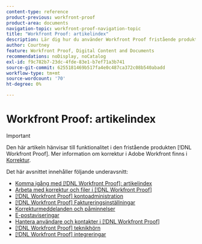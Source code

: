 ```yaml
---
content-type: reference
product-previous: workfront-proof
product-area: documents
navigation-topic: workfront-proof-navigation-topic
title: "Workfront Proof: artikelindex"
description: Lär dig hur du använder Workfront Proof fristående produkt.
author: Courtney
feature: Workfront Proof, Digital Content and Documents
recommendations: noDisplay, noCatalog
exl-id: f9c782b7-23dc-4fde-83e1-b7ef71a3b741
source-git-commit: 6255181469b517fa4e0c487ca372c08b540abadd
workflow-type: tm+mt
source-wordcount: '70'
ht-degree: 0%

---
```


# Workfront Proof: artikelindex

<!-- Audited: 12/2023 -->

>[!IMPORTANT]
>
>Den här artikeln hänvisar till funktionalitet i den fristående produkten [!DNL Workfront Proof]. Mer information om korrektur i Adobe Workfront finns i [Korrektur](../review-and-approve-work/proofing/proofing.md).

Det här avsnittet innehåller följande underavsnitt:

* [Komma igång med [!DNL Workfront Proof]: artikelindex](../workfront-proof/wp-getstarted/getting-started-with-workfront-proof.md)
* [Arbeta med korrektur och filer i [!DNL Workfront Proof]](../workfront-proof/wp-work-proofsfiles/wp-work-proofs-files.md)
* [[!DNL Workfront Proof] kontoadministration](../workfront-proof/wp-acct-admin/wp-account-admin.md)
* [[!DNL Workfront Proof] Faktureringsinställningar](../workfront-proof/wp-billingsettings/wp-billing-settings.md)
* [Korrekturmeddelanden och påminnelser](../workfront-proof/wp-emailsntfctns/wp-emails-and-notifications.md)
* [E-postaviseringar](../workfront-proof/wp-emailsntfctns/email-alerts/email-alerts.md)
* [Hantera användare och kontakter i  [!DNL Workfront Proof]](../workfront-proof/wp-mnguserscontacts/manage-user-contacts.md)
* [[!DNL Workfront Proof] teknikhörn](../workfront-proof/wp-tech-corner/tech-corner.md)
* [[!DNL Workfront Proof] integreringar](../workfront-proof/wp-integrations/wp-integrations.md)
